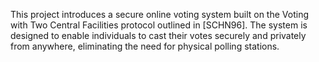 This project introduces a secure online voting system built on the Voting with Two Central Facilities protocol outlined in [SCHN96]. The system is designed to enable individuals to cast their votes securely and privately from anywhere, eliminating the need for physical polling stations.

